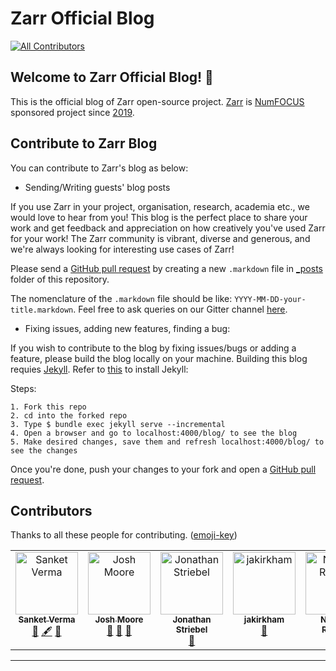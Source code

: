 # Zarr Official Blog
<!-- ALL-CONTRIBUTORS-BADGE:START - Do not remove or modify this section -->
[![All Contributors](https://img.shields.io/badge/all_contributors-7-orange.svg?style=flat-square)](#contributors-)
<!-- ALL-CONTRIBUTORS-BADGE:END -->

## Welcome to Zarr Official Blog! 🚀

This is the official blog of Zarr open-source project. [Zarr](https://zarr.dev)
is [NumFOCUS](https://numfocus.org/project/zarr) sponsored project since [2019](https://numfocus.org/project/zarr).

## Contribute to Zarr Blog

You can contribute to Zarr's blog as below:

- Sending/Writing guests' blog posts

If you use Zarr in your project, organisation, research, academia etc., we would
love to hear from you! This blog is the perfect place to share your work and
get feedback and appreciation on how creatively you've used Zarr for your work!
The Zarr community is vibrant, diverse and generous, and we're always looking
for interesting use cases of Zarr!

Please send a [GitHub pull request](https://docs.github.com/en/pull-requests/collaborating-with-pull-requests/proposing-changes-to-your-work-with-pull-requests/creating-a-pull-request)
by creating a new `.markdown` file in [_posts](https://github.com/zarr-developers/blog/tree/main/_posts)
folder of this repository.

The nomenclature of the `.markdown` file should be like:
`YYYY-MM-DD-your-title.markdown`. Feel free to ask queries on our Gitter
channel [here](https://gitter.im/zarr-developers/community).

- Fixing issues, adding new features, finding a bug:

If you wish to contribute to the blog by fixing issues/bugs or adding a feature,
please build the blog locally on your machine. Building this blog requies
[Jekyll](http://jekyllrb.com/). Refer to [this](https://jekyllrb.com/docs/) to
install Jekyll:

Steps:

``` 
1. Fork this repo
2. cd into the forked repo
3. Type $ bundle exec jekyll serve --incremental
4. Open a browser and go to localhost:4000/blog/ to see the blog
5. Make desired changes, save them and refresh localhost:4000/blog/ to see the changes
```

Once you're done, push your changes to your fork and open a [GitHub pull
request](https://docs.github.com/en/pull-requests/collaborating-with-pull-requests/proposing-changes-to-your-work-with-pull-requests/creating-a-pull-request).

## Contributors

Thanks to all these people for contributing. ([emoji-key](https://allcontributors.org/docs/en/emoji-key))
<!-- ALL-CONTRIBUTORS-LIST:START - Do not remove or modify this section -->
<!-- prettier-ignore-start -->
<!-- markdownlint-disable -->
<table>
  <tbody>
    <tr>
      <td align="center" valign="top" width="14.28%"><a href="https://sanketverma.me"><img src="https://avatars.githubusercontent.com/u/20305658?v=4?s=100" width="100px;" alt="Sanket Verma"/><br /><sub><b>Sanket Verma</b></sub></a><br /><a href="#blog-MSanKeys963" title="Blogposts">📝</a> <a href="#content-MSanKeys963" title="Content">🖋</a> <a href="#maintenance-MSanKeys963" title="Maintenance">🚧</a></td>
      <td align="center" valign="top" width="14.28%"><a href="http://joshmoore.github.io"><img src="https://avatars.githubusercontent.com/u/88113?v=4?s=100" width="100px;" alt="Josh Moore"/><br /><sub><b>Josh Moore</b></sub></a><br /><a href="#ideas-joshmoore" title="Ideas, Planning, & Feedback">🤔</a> <a href="#maintenance-joshmoore" title="Maintenance">🚧</a> <a href="https://github.com/zarr-developers/blog/pulls?q=is%3Apr+reviewed-by%3Ajoshmoore" title="Reviewed Pull Requests">👀</a></td>
      <td align="center" valign="top" width="14.28%"><a href="https://jonathanstriebel.de"><img src="https://avatars.githubusercontent.com/u/7216331?v=4?s=100" width="100px;" alt="Jonathan Striebel"/><br /><sub><b>Jonathan Striebel</b></sub></a><br /><a href="#blog-jstriebel" title="Blogposts">📝</a></td>
      <td align="center" valign="top" width="14.28%"><a href="https://github.com/jakirkham"><img src="https://avatars.githubusercontent.com/u/3019665?v=4?s=100" width="100px;" alt="jakirkham"/><br /><sub><b>jakirkham</b></sub></a><br /><a href="#maintenance-jakirkham" title="Maintenance">🚧</a></td>
      <td align="center" valign="top" width="14.28%"><a href="http://normanrz.com/"><img src="https://avatars.githubusercontent.com/u/335438?v=4?s=100" width="100px;" alt="Norman Rzepka"/><br /><sub><b>Norman Rzepka</b></sub></a><br /><a href="https://github.com/zarr-developers/blog/pulls?q=is%3Apr+reviewed-by%3Anormanrz" title="Reviewed Pull Requests">👀</a></td>
      <td align="center" valign="top" width="14.28%"><a href="https://www.glencoesoftware.com/"><img src="https://avatars.githubusercontent.com/u/487082?v=4?s=100" width="100px;" alt="Chris Allan"/><br /><sub><b>Chris Allan</b></sub></a><br /><a href="https://github.com/zarr-developers/blog/pulls?q=is%3Apr+reviewed-by%3Achris-allan" title="Reviewed Pull Requests">👀</a></td>
      <td align="center" valign="top" width="14.28%"><a href="https://github.com/d-v-b"><img src="https://avatars.githubusercontent.com/u/3805136?v=4?s=100" width="100px;" alt="Davis Bennett"/><br /><sub><b>Davis Bennett</b></sub></a><br /><a href="https://github.com/zarr-developers/blog/pulls?q=is%3Apr+reviewed-by%3Ad-v-b" title="Reviewed Pull Requests">👀</a></td>
    </tr>
  </tbody>
</table>

<!-- markdownlint-restore -->
<!-- prettier-ignore-end -->

<!-- ALL-CONTRIBUTORS-LIST:END -->

<!-- ALL-CONTRIBUTORS-LIST:START - Do not remove or modify this section -->
<!-- prettier-ignore-start -->
<!-- markdownlint-disable -->

<!-- markdownlint-restore -->
<!-- prettier-ignore-end -->

<!-- ALL-CONTRIBUTORS-LIST:END -->

---
